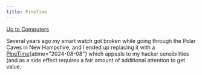 ```yaml
---
title: PineTime
---
```


[Up to Computers](computers)

Several years ago my smart watch got broken while going through
the Polar Caves in New Hampshire, and I ended up replacing it
with a [PineTime](https://wiki.pine64.org/index.php/PineTime "PineTime - PINE64"){atime="2024-08-08"}
which appeals to my hacker sensibilities (and as a side effect
requires a fair amount of additional attention to get value.
